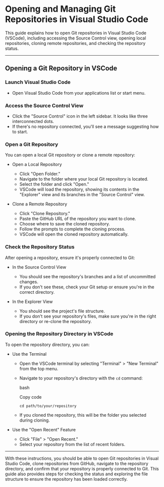 Opening and Managing Git Repositories in Visual Studio Code
===========================================================

This guide explains how to open Git repositories in Visual Studio Code (VSCode), including accessing the Source Control view, opening local repositories, cloning remote repositories, and checking the repository status.

* * * * *

Opening a Git Repository in VSCode
----------------------------------

### Launch Visual Studio Code

-   Open Visual Studio Code from your applications list or start menu.

### Access the Source Control View

-   Click the "Source Control" icon in the left sidebar. It looks like three interconnected dots.
-   If there's no repository connected, you'll see a message suggesting how to start.

### Open a Git Repository

You can open a local Git repository or clone a remote repository:

-   Open a Local Repository

    -   Click "Open Folder."
    -   Navigate to the folder where your local Git repository is located.
    -   Select the folder and click "Open."
    -   VSCode will load the repository, showing its contents in the "Explorer" view and its branches in the "Source Control" view.
-   Clone a Remote Repository

    -   Click "Clone Repository."
    -   Paste the GitHub URL of the repository you want to clone.
    -   Choose where to save the cloned repository.
    -   Follow the prompts to complete the cloning process.
    -   VSCode will open the cloned repository automatically.

### Check the Repository Status

After opening a repository, ensure it's properly connected to Git:

-   In the Source Control View

    -   You should see the repository's branches and a list of uncommitted changes.
    -   If you don't see these, check your Git setup or ensure you're in the correct directory.
-   In the Explorer View

    -   You should see the project's file structure.
    -   If you don't see your repository's files, make sure you're in the right directory or re-clone the repository.

### Opening the Repository Directory in VSCode

To open the repository directory, you can:

-   Use the Terminal

    -   Open the VSCode terminal by selecting "Terminal" > "New Terminal" from the top menu.

    -   Navigate to your repository's directory with the `cd` command:

        bash

        Copy code

        `cd path/to/your/repository`

    -   If you cloned the repository, this will be the folder you selected during cloning.

-   Use the "Open Recent" Feature

    -   Click "File" > "Open Recent."
    -   Select your repository from the list of recent folders.

* * * * *

With these instructions, you should be able to open Git repositories in Visual Studio Code, clone repositories from GitHub, navigate to the repository directory, and confirm that your repository is properly connected to Git. This guide also provides steps for checking the status and exploring the file structure to ensure the repository has been loaded correctly.
